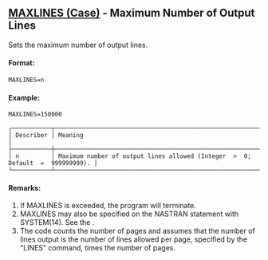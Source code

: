 ## [MAXLINES (Case)](https://help.hexagonmi.com/bundle/MSC_Nastran_2022.4/page/Nastran_Combined_Book/qrg/casecontrol4a/TOC.MAXLINES.Case.xhtml) - Maximum Number of Output Lines

Sets the maximum number of output lines.

#### Format:

```nastran
MAXLINES=n
```

#### Example:

```nastran
MAXLINES=150000
```

```text
┌───────────┬────────────────────────────────────────────────────────────────────────────────┐
│ Describer │ Meaning                                                                        │
├───────────┼────────────────────────────────────────────────────────────────────────────────┤
│ n         │ Maximum number of output lines allowed (Integer  >  0; Default  =  999999999). │
└───────────┴────────────────────────────────────────────────────────────────────────────────┘
```

#### Remarks:

1. If MAXLINES is exceeded, the program will terminate.
2. MAXLINES may also be specified on the NASTRAN statement with SYSTEM(14). See the  .
3. The code counts the number of pages and assumes that the number of lines output is the number of lines allowed per page, specified by the “LINES” command, times the number of pages.

